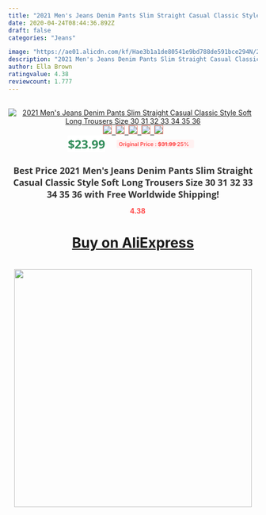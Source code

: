 ```yaml
---
title: "2021 Men's Jeans Denim Pants Slim Straight Casual Classic Style Soft Long Trousers Size 30 31 32 33 34 35 36"
date: 2020-04-24T08:44:36.892Z
draft: false
categories: "Jeans"

image: "https://ae01.alicdn.com/kf/Hae3b1a1de80541e9bd788de591bce294N/2021-Men-s-Jeans-Denim-Pants-Slim-Straight-Casual-Classic-Style-Soft-Long-Trousers-Size-30.jpg"
description: "2021 Men's Jeans Denim Pants Slim Straight Casual Classic Style Soft Long Trousers Size 30 31 32 33 34 35 36"
author: Ella Brown
ratingvalue: 4.38
reviewcount: 1.777
---
```

<br>
<div style="text-align: center;">
<a href="https://s.click.aliexpress.com/e/_A2F9uD" target="_blank" rel="nofollow noopener noreferrer"><img alt="2021 Men's Jeans Denim Pants Slim Straight Casual Classic Style Soft Long Trousers Size 30 31 32 33 34 35 36" class="magnifier-image" src="https://ae01.alicdn.com/kf/Hae3b1a1de80541e9bd788de591bce294N/2021-Men-s-Jeans-Denim-Pants-Slim-Straight-Casual-Classic-Style-Soft-Long-Trousers-Size-30.jpg_640x640.jpg">
<br>
<img style="border:1px solid salmon" src="https://ae01.alicdn.com/kf/Hae3b1a1de80541e9bd788de591bce294N/2021-Men-s-Jeans-Denim-Pants-Slim-Straight-Casual-Classic-Style-Soft-Long-Trousers-Size-30.jpg_120x120.jpg">&nbsp;&nbsp;<img style="border:1px solid salmon" src="https://ae01.alicdn.com/kf/H5057372df34e42dfbeecd94fd326586cf/2021-Men-s-Jeans-Denim-Pants-Slim-Straight-Casual-Classic-Style-Soft-Long-Trousers-Size-30.jpg_120x120.jpg">&nbsp;&nbsp;<img style="border:1px solid salmon" src="https://ae01.alicdn.com/kf/H224e28d6abb448c694649e0290d3ef9an/2021-Men-s-Jeans-Denim-Pants-Slim-Straight-Casual-Classic-Style-Soft-Long-Trousers-Size-30.jpg_120x120.jpg">&nbsp;&nbsp;<img style="border:1px solid salmon" src="https://ae01.alicdn.com/kf/Hb9481a1b425e4fd99af6ca173bcb2fd4x/2021-Men-s-Jeans-Denim-Pants-Slim-Straight-Casual-Classic-Style-Soft-Long-Trousers-Size-30.jpg_120x120.jpg">&nbsp;&nbsp;<img style="border:1px solid salmon" src="https://ae01.alicdn.com/kf/H9255cd15345541faa61f46212b5061c6Z/2021-Men-s-Jeans-Denim-Pants-Slim-Straight-Casual-Classic-Style-Soft-Long-Trousers-Size-30.jpg_120x120.jpg"></a></div><br0>
<div style="text-align: center;"><span style="background-color: white; border: 0px; box-sizing: border-box; color: seagreen; display: inline-block; font-family: &quot;open sans&quot; , &quot;arial&quot; , &quot;helvetica&quot; , sans-serif , &quot;heiti&quot;; font-size: 24px; font-stretch: inherit; font-weight: 700; line-height: inherit; margin: 0px 10px 0px 0px; padding: 0px; vertical-align: middle;">$23.99 </span>
<span style="background: rgb(255 , 241 , 241); border-radius: 3px; border: 0px; box-sizing: border-box; color: #ff4747; display: inline-block; font-family: inherit; font-size: 12px; font-stretch: inherit; font-style: inherit; font-variant: inherit; font-weight: 600; line-height: inherit; margin: 0px; padding: 2px 5px; transform: scale(0.9); vertical-align: middle;">Original Price : <b style="text-decoration: line-through;">$31.99 </b> 25%&nbsp;&nbsp;</span></div>
<h1 style="color: #333333; display: inline-block; font-family: &quot;open sans&quot; , &quot;arial&quot; , &quot;helvetica&quot; , sans-serif , &quot;heiti&quot;; font-size: 18px; font-stretch: inherit; font-weight: 700; text-align: center;">Best Price 2021 Men's Jeans Denim Pants Slim Straight Casual Classic Style Soft Long Trousers Size 30 31 32 33 34 35 36 with Free Worldwide Shipping!</h1>
<div style="color: #ff4747; text-align: center;">
<img src="https://4.bp.blogspot.com/-M0ZcTcb-5uY/XleCXlxnR4I/AAAAAAAAAEc/OrjgMkXV1oMQFaCRZj5HQwOCBcu3w1FegCPcBGAYYCw/s1600/star.png" style="height: 15px;">&nbsp;<b>4.38</b></div>
<div class="button_cont" align="center"><a class="buynow_a" href="https://s.click.aliexpress.com/e/_A2F9uD" target="_blank" rel="nofollow noopener noreferrer"><H1>Buy on AliExpress</H1></a></div><br>
<div class="separator" style="clear: both; text-align: center;">
<img src="https://lh3.googleusercontent.com/-pTy5HemUv9M/XlePHvY0dAI/AAAAAAAAAE4/0nX5iRUoIWY8eMW9Dpxeirr157OZliDIgCLcBGAsYHQ/s1600/badge.gif" width="480">
</div>
